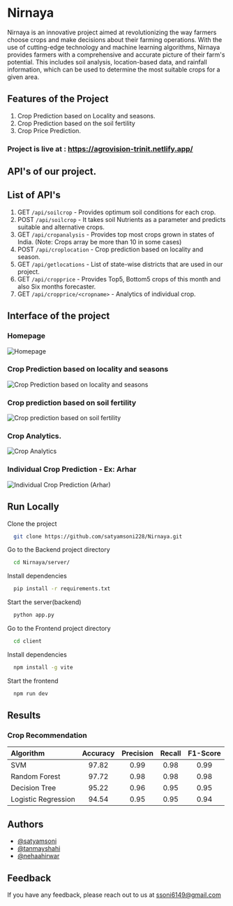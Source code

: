 # Nirnaya

Nirnaya is an innovative project aimed at revolutionizing the way farmers choose crops and make decisions about their farming operations. With the use of cutting-edge technology and machine learning algorithms, Nirnaya provides farmers with a comprehensive and accurate picture of their farm's potential. This includes soil analysis, location-based data, and rainfall information, which can be used to determine the most suitable crops for a given area.

## Features of the Project
1. Crop Prediction based on Locality and seasons.
2. Crop Prediction based on the soil fertility
3. Crop Price Prediction.

### Project is live at : https://agrovision-trinit.netlify.app/

## API's of our project.

## List of API's

1. GET `/api/soilcrop` - Provides optimum soil conditions for each crop.
2. POST `/api/soilcrop` - It takes soil Nutrients as a parameter and predicts suitable and alternative crops.
3. GET `/api/cropanalysis` - Provides top most crops grown in states of India. (Note: Crops array be more than 10 in some cases)
4. POST `/api/croplocation` - Crop prediction based on locality and season.
5. GET `/api/getlocations` - List of state-wise districts that are used in our project.
6. GET `/api/cropprice` - Provides Top5, Bottom5 crops of this month and also Six months forecaster.
7. GET `/api/cropprice/<cropname>` - Analytics of individual crop.

## Interface of the project
### Homepage
![Homepage](https://github.com/satyamsoni228/Nirnaya/assets/62495706/5e5f1876-8ea4-4d01-a651-b65b9f002803)

### Crop Prediction based on locality and seasons
![Crop Prediction based on locality and seasons](https://github.com/satyamsoni228/Nirnaya/assets/62495706/008e0b1a-36ae-476c-93bf-aeb7a1e23d38)

### Crop prediction based on soil fertility
![Crop prediction based on soil fertility](https://github.com/satyamsoni228/Nirnaya/assets/62495706/ad97af50-2b2a-4258-98b8-85eb1b87a24d)

### Crop Analytics.
![Crop Analytics](https://github.com/satyamsoni228/Nirnaya/assets/62495706/1217197f-000f-4bf2-8cee-a137c64d5e61)


### Individual Crop Prediction - Ex: Arhar
![Individual Crop Prediction (Arhar)](https://github.com/satyamsoni228/Nirnaya/assets/62495706/4bab59e8-a967-422e-9834-39882af6627a)


## Run Locally

Clone the project

```bash
  git clone https://github.com/satyamsoni228/Nirnaya.git
```

Go to the Backend project directory

```bash
  cd Nirnaya/server/
```

Install dependencies

```bash
  pip install -r requirements.txt
```

Start the server(backend)

```bash
  python app.py
```

Go to the Frontend project directory

```bash
  cd client
```
Install dependencies

```bash
  npm install -g vite
```
Start the frontend

```bash
  npm run dev
```
## Results

### Crop Recommendation

| Algorithm   | Accuracy | Precision|Recall|F1-Score|
| :---        |    :----:   | :---: | :---: | :---: |
|SVM|97.82|0.99|0.98|0.99|
|Random Forest|97.72|0.98|0.98|0.98|
|Decision Tree|95.22|0.96|0.95|0.95|
| Logistic Regression | 94.54 | 0.95   |0.95| 0.94  |


## Authors

- [@satyamsoni](https://github.com/satyamsoni228)
- [@tanmayshahi](https://github.com/tanmayshahi)
- [@nehaahirwar](https://github.com/neha-ahirwar)

## Feedback

If you have any feedback, please reach out to us at ssoni6149@gmail.com
